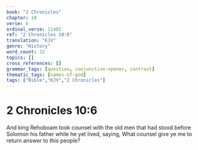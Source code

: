 ```yaml
---
book: "2 Chronicles"
chapter: 10
verse: 6
ordinal_verse: 11402
ref: "2 Chronicles 10:6"
translation: "KJV"
genre: "History"
word_count: 32
topics: []
cross_references: []
grammar_tags: [question, conjunctive-opener, contrast]
thematic_tags: [names-of-god]
tags: ["Bible","KJV","2 Chronicles"]
---
```


# 2 Chronicles 10:6

And king Rehoboam took counsel with the old men that had stood before Solomon his father while he yet lived, saying, What counsel give ye me to return answer to this people?
